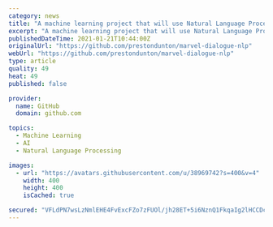 ```yaml
---
category: news
title: "A machine learning project that will use Natural Language Processing (NLP) to classify who says a line of dialogue"
excerpt: "A machine learning project that will use Natural Language Processing (NLP) to classify who says a line of dialogue - prestondunton/marvel-dialogue-nlp"
publishedDateTime: 2021-01-21T10:44:00Z
originalUrl: "https://github.com/prestondunton/marvel-dialogue-nlp"
webUrl: "https://github.com/prestondunton/marvel-dialogue-nlp"
type: article
quality: 49
heat: 49
published: false

provider:
  name: GitHub
  domain: github.com

topics:
  - Machine Learning
  - AI
  - Natural Language Processing

images:
  - url: "https://avatars.githubusercontent.com/u/38969742?s=400&v=4"
    width: 400
    height: 400
    isCached: true

secured: "VFLdPN7wsLzNmlEHE4FvExcFZo7zFUOl/jh28ET+5i6NznQ1FkqaIg2lHCCDcbj6yYSYD2fJ06yMzf5sfVw3LuDaVOz7/YmOqlvDnZSyB17Z0T9tvh8bgiikKmCqQNY86I8ic1yEOzTk0lIcFqZ9qjh1ilcOJJZY7CDTp0Qb/DiemEbZXluTzUAXDnNVmhiy/0WafhmqvSvjSsYJP+8ccSkgEwM3G5dFU+9lOezfl8Ve+PPUvljMN1MGb+YjTqowKUyAtktMdef3AhNObxRcuNtdzSRrIZ6hgfRk1ZGNwWWkJIpKE2kGuhyiFamjQ818Y1RqXg0OkspBEy+YJQyO5OkoqLsJd7q6dHq8i/+wZR8=;zQRxnyRXgaX+GMSwOYLrXw=="
---
```


